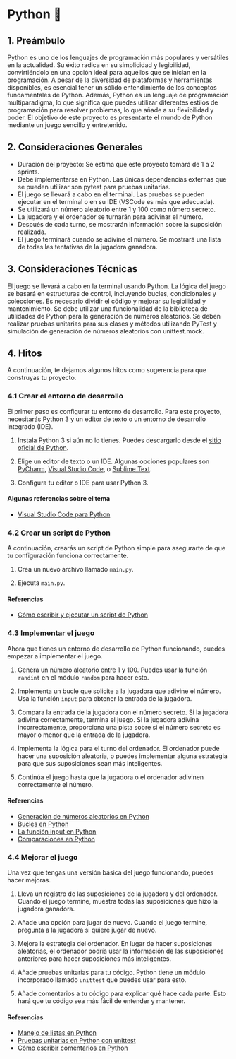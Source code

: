 # Python 🐍

## 1. Preámbulo

Python es uno de los lenguajes de programación más populares y versátiles en la actualidad. Su éxito radica en su simplicidad y legibilidad, convirtiéndolo en una opción ideal para aquellos que se inician en la programación. A pesar de la diversidad de plataformas y herramientas disponibles, es esencial tener un sólido entendimiento de los conceptos fundamentales de Python. Además, Python es un lenguaje de programación multiparadigma, lo que significa que puedes utilizar diferentes estilos de programación para resolver problemas, lo que añade a su flexibilidad y poder. El objetivo de este proyecto es presentarte el mundo de Python mediante un juego sencillo y entretenido.

## 2. Consideraciones Generales

- Duración del proyecto: Se estima que este proyecto tomará de 1 a 2 sprints.
- Debe implementarse en Python. Las únicas dependencias externas que se pueden utilizar son pytest para pruebas unitarias.
- El juego se llevará a cabo en el terminal. Las pruebas se pueden ejecutar en el terminal o en su IDE (VSCode es más que adecuada).
- Se utilizará un número aleatorio entre 1 y 100 como número secreto.
- La jugadora y el ordenador se turnarán para adivinar el número.
- Después de cada turno, se mostrarán información sobre la suposición realizada.
- El juego terminará cuando se adivine el número. Se mostrará una lista de todas las tentativas de la jugadora ganadora.

## 3. Consideraciones Técnicas

El juego se llevará a cabo en la terminal usando Python.
La lógica del juego se basará en estructuras de control, incluyendo bucles, condicionales y colecciones.
Es necesario dividir el código y mejorar su legibilidad y mantenimiento.
Se debe utilizar una funcionalidad de la biblioteca de utilidades de Python para la generación de números aleatorios.
Se deben realizar pruebas unitarias para sus clases y métodos utilizando PyTest y simulación de generación de números aleatorios con unittest.mock.

## 4. Hitos

A continuación, te dejamos algunos hitos como sugerencia para que construyas tu proyecto.

### 4.1 Crear el entorno de desarrollo

El primer paso es configurar tu entorno de desarrollo. Para este proyecto, necesitarás Python 3 y un editor de texto o un entorno de desarrollo integrado (IDE). 

1. Instala Python 3 si aún no lo tienes. Puedes descargarlo desde el [sitio oficial de Python](https://www.python.org/downloads/). 

2. Elige un editor de texto o un IDE. Algunas opciones populares son [PyCharm](https://www.jetbrains.com/pycharm/), [Visual Studio Code](https://code.visualstudio.com/), o [Sublime Text](https://www.sublimetext.com/). 

3. Configura tu editor o IDE para usar Python 3.

#### Algunas referencias sobre el tema

- [Visual Studio Code para Python](https://code.visualstudio.com/docs/languages/python)

### 4.2 Crear un script de Python

A continuación, crearás un script de Python simple para asegurarte de que tu configuración funciona correctamente. 

1. Crea un nuevo archivo llamado `main.py`.

2. Ejecuta `main.py`.

#### Referencias

- [Cómo escribir y ejecutar un script de Python](https://entrenamiento-python-basico.readthedocs.io/es/3.7/leccion1/holamundo.html#ejecucion)


### 4.3 Implementar el juego

Ahora que tienes un entorno de desarrollo de Python funcionando, puedes empezar a implementar el juego. 

1. Genera un número aleatorio entre 1 y 100. Puedes usar la función `randint` en el módulo `random` para hacer esto.

2. Implementa un bucle que solicite a la jugadora que adivine el número. Usa la función `input` para obtener la entrada de la jugadora.

3. Compara la entrada de la jugadora con el número secreto. Si la jugadora adivina correctamente, termina el juego. Si la jugadora adivina incorrectamente, proporciona una pista sobre si el número secreto es mayor o menor que la entrada de la jugadora.

4. Implementa la lógica para el turno del ordenador. El ordenador puede hacer una suposición aleatoria, o puedes implementar alguna estrategia para que sus suposiciones sean más inteligentes.

5. Continúa el juego hasta que la jugadora o el ordenador adivinen correctamente el número.

#### Referencias

- [Generación de números aleatorios en Python](https://docs.python.org/3/library/random.html)
- [Bucles en Python](https://docs.python.org/3/tutorial/controlflow.html#for-statements)
- [La función input en Python](https://docs.python.org/3/library/functions.html#input)
- [Comparaciones en Python](https://docs.python.org/3/library/stdtypes.html#comparisons)


### 4.4 Mejorar el juego

Una vez que tengas una versión básica del juego funcionando, puedes hacer mejoras. 

1. Lleva un registro de las suposiciones de la jugadora y del ordenador. Cuando el juego termine, muestra todas las suposiciones que hizo la jugadora ganadora.

2. Añade una opción para jugar de nuevo. Cuando el juego termine, pregunta a la jugadora si quiere jugar de nuevo.

3. Mejora la estrategia del ordenador. En lugar de hacer suposiciones aleatorias, el ordenador podría usar la información de las suposiciones anteriores para hacer suposiciones más inteligentes.

4. Añade pruebas unitarias para tu código. Python tiene un módulo incorporado llamado `unittest` que puedes usar para esto.

5. Añade comentarios a tu código para explicar qué hace cada parte. Esto hará que tu código sea más fácil de entender y mantener.

#### Referencias

- [Manejo de listas en Python](https://docs.python.org/3/tutorial/introduction.html#lists)
- [Pruebas unitarias en Python con unittest](https://docs.python.org/3/library/unittest.html)
- [Cómo escribir comentarios en Python](https://www.w3schools.com/python/python_comments.asp)
